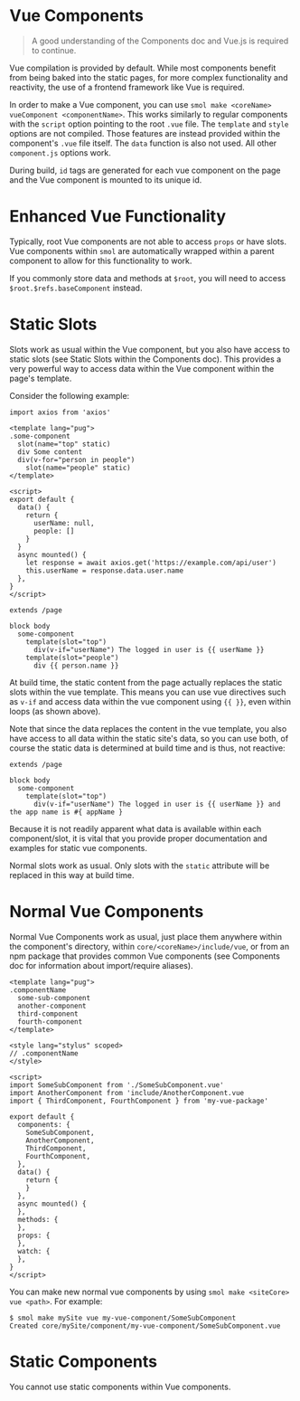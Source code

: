 # Vue Components

> A good understanding of the Components doc and Vue.js is required to continue.

Vue compilation is provided by default. While most components benefit from being baked into the static pages, for more complex functionality and reactivity, the use of a frontend framework like Vue is required.

In order to make a Vue component, you can use `smol make <coreName> vueComponent <componentName>`. This works similarly to regular components with the `script` option pointing to the root `.vue` file. The `template` and `style` options are not compiled. Those features are instead provided within the component's `.vue` file itself. The `data` function is also not used. All other `component.js` options work.

During build, `id` tags are generated for each vue component on the page and the Vue component is mounted to its unique id.

# Enhanced Vue Functionality

Typically, root Vue components are not able to access `props` or have slots. Vue components within `smol` are automatically wrapped within a parent component to allow for this functionality to work.

If you commonly store data and methods at `$root`, you will need to access `$root.$refs.baseComponent` instead.

# Static Slots

Slots work as usual within the Vue component, but you also have access to static slots (see Static Slots within the Components doc). This provides a very powerful way to access data within the Vue component within the page's template.

Consider the following example:

```vue
import axios from 'axios'

<template lang="pug">
.some-component
  slot(name="top" static)
  div Some content
  div(v-for="person in people")
    slot(name="people" static)
</template>

<script>
export default {
  data() {
    return {
      userName: null,
      people: []
    }
  }
  async mounted() {
    let response = await axios.get('https://example.com/api/user')
    this.userName = response.data.user.name
  },
}
</script>
```

```pug
extends /page

block body
  some-component
    template(slot="top")
      div(v-if="userName") The logged in user is {{ userName }}
    template(slot="people")
      div {{ person.name }}
```

At build time, the static content from the page actually replaces the static slots within the vue template. This means you can use vue directives such as `v-if` and access data within the vue component using `{{ }}`, even within loops (as shown above).

Note that since the data replaces the content in the vue template, you also have access to all data within the static site's data, so you can use both, of course the static data is determined at build time and is thus, not reactive:

```pug
extends /page

block body
  some-component
    template(slot="top")
      div(v-if="userName") The logged in user is {{ userName }} and the app name is #{ appName }
```

Because it is not readily apparent what data is available within each component/slot, it is vital that you provide proper documentation and examples for static vue components.

Normal slots work as usual. Only slots with the `static` attribute will be replaced in this way at build time.

# Normal Vue Components

Normal Vue Components work as usual, just place them anywhere within the component's directory, within `core/<coreName>/include/vue`, or from an npm package that provides common Vue components (see Components doc for information about import/require aliases).

```vue
<template lang="pug">
.componentName
  some-sub-component
  another-component
  third-component
  fourth-component
</template>

<style lang="stylus" scoped>
// .componentName
</style>

<script>
import SomeSubComponent from './SomeSubComponent.vue'
import AnotherComponent from 'include/AnotherComponent.vue
import { ThirdComponent, FourthComponent } from 'my-vue-package'

export default {
  components: {
    SomeSubComponent,
    AnotherComponent,
    ThirdComponent,
    FourthComponent,
  },
  data() {
    return {
    }
  },
  async mounted() {
  },
  methods: {
  },
  props: {
  },
  watch: {
  },
}
</script>
```

You can make new normal vue components by using `smol make <siteCore> vue <path>`. For example:

```
$ smol make mySite vue my-vue-component/SomeSubComponent
Created core/mySite/component/my-vue-component/SomeSubComponent.vue
```

# Static Components

You cannot use static components within Vue components.
